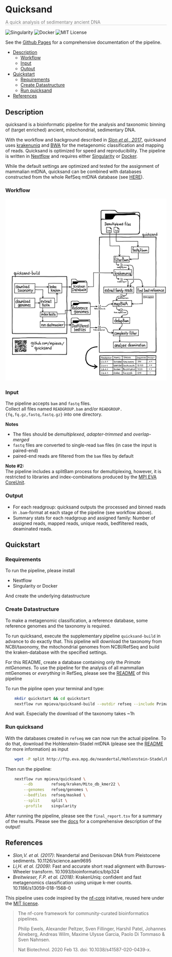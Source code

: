 <h1 style="border:0px;padding-bottom:0px;margin-bottom:0px">Quicksand</h1>
<p style="color:grey;border-bottom:1px solid lightgrey">A quick analysis of sedimentary ancient DNA</p>

![Singularity](https://img.shields.io/badge/run_with-Singularity-ff69b4?style=for-the-badge)
![Docker](https://img.shields.io/badge/run_with-Docker-0db7ed?style=for-the-badge)
![MIT License](https://img.shields.io/github/license/mpieva/quicksand?style=for-the-badge)

See the [Github Pages](https://mpieva.github.io/quicksand) for a comprehensive documentation of the pipeline.

<!-- TOC -->

- [Description](#description)
  - [Workflow](#workflow)
  - [Input](#input)
  - [Output](#output)
- [Quickstart](#quickstart)
  - [Requirements](#requirements)
  - [Create Datastructure](#create-datastructure)
  - [Run quicksand](#run-quicksand)
- [References](#references)
<!-- /TOC -->

## Description

quicksand is a bioinformatic pipeline for the analysis and taxonomic binning of (target enriched) ancient, mitochondrial, sedimentary DNA.

With the workflow and background described in [_Slon et al., 2017_](https://science.sciencemag.org/content/sci/suppl/2017/04/26/science.aam9695.DC1/aam9695_SM.pdf), quicksand uses [krakenuniq](https://doi.org/10.1186/s13059-018-1568-0) and [BWA](https://github.com/mpieva/network-aware-bwa) for the metagenomic classification and mapping of reads. Quicksand is optimized for speed and reproducibility. The pipeline is written in [Nextflow](https://doi.org/10.1038/nbt.3820) and requires either [Singularity](https://doi.org/10.1371/journal.pone.0177459) or [Docker](https://www.docker.com/).

While the default settings are optimized and tested for the assignment of mammalian mtDNA, quicksand can be combined with databases constructed from the whole RefSeq mtDNA database
(see [HERE](https://www.github.com/mpieva/quicksand-build)).

### Workflow

<p align=center>
    <img src="assets/docs/v1.2.png" alt="Graphical representation of the pipeline workflow" width='800px'>
</p>

### Input

The pipeline accepts `bam` and `fastq` files.\
Collect all files named `READGROUP.bam` and/or `READGROUP.{fq,fq.gz,fastq,fastq.gz}` into one directory.

**Notes**

- The files should be _demultiplexed_, _adapter-trimmed_ and _overlap-merged_
- `fastq` files are converted to single-read `bam` files (in case the input is paired-end)
- paired-end reads are filtered from the `bam` files by default

**Note #2:**\
The pipeline includes a splitBam process for demultiplexing, however, it is restricted to libraries and index-combinations produced by the [MPI EVA CoreUnit](https://www.eva.mpg.de/genetics/index/).

### Output

- For each readgroup: quicksand outputs the processed and binned reads in `.bam`-format at each stage of the pipeline (see workflow above).
- Summary stats for each readgroup and assigned family: Number of assigned reads, mapped reads, unique reads, bedfiltered reads, deaminated reads.

## Quickstart

### Requirements

To run the pipeline, please install

- Nextflow
- Singularity or Docker

And create the underlying datastructure

### Create Datastructure

To make a metagenomic classification, a reference database, some reference genomes and the taxonomy is required.

To run quicksand, execute the supplementary pipeline `quicksand-build` in advance to do exactly that. This pipeline will download the taxonomy from NCBI/taxonomy, the mitochondrial genomes from NCBI/RefSeq
and build the kraken-database with the specified settings.

For this README, create a database containing only the _Primate mtGenomes_. To use the pipeline for the analysis of all mammalian mtGenomes or _everything_ in RefSeq, please see the [README](https://www.github.com/mpieva/quicksand-build) of this pipeline

To run the pipline open your terminal and type:

```bash
    mkdir quickstart && cd quickstart
    nextflow run mpieva/quicksand-build --outdir refseq --include Primates
```

And wait. Especially the download of the taxonomy takes ~1h

### Run quicksand

With the databases created in `refseq` we can now run the actual pipeline.
To do that, download the Hohlenstein-Stadel mtDNA (please see the [README](http://ftp.eva.mpg.de/neandertal/Hohlenstein-Stadel/README) for more information) as input

```bash
    wget -P split http://ftp.eva.mpg.de/neandertal/Hohlenstein-Stadel/BAM/mtDNA/HST.raw_data.ALL.bam
```

Then run the pipeline:

```bash
    nextflow run mpieva/quicksand \
        --db        refseq/kraken/Mito_db_kmer22 \
        --genomes   refseq/genomes \
        --bedfiles  refseq/masked \
        --split     split \
        -profile    singularity
```

After running the pipeline, please see the `final_report.tsv` for a summary of the results. Please see the [docs](https://mpieva.github.io/quicksand/usage.html#output) for a comprehensive description of the output!

## References

- _Slon,V. et al. (2017)_: Neandertal and Denisovan DNA from Pleistocene sediments. 10.1126/science.aam9695
- _Li,H. et al. (2009)_: Fast and accurate short read alignment with Burrows-Wheeler transform. 10.1093/bioinformatics/btp324
- _Breitwieser, F.P. et al. (2018)_: KrakenUniq: confident and fast metagenomics classification using unique k-mer counts. 10.1186/s13059-018-1568-0

This pipeline uses code inspired by the [nf-core](https://nf-co.re) initative, reused here under the [MIT license](https://github.com/nf-core/tools/blob/master/LICENSE).

> The nf-core framework for community-curated bioinformatics pipelines.
>
> Philip Ewels, Alexander Peltzer, Sven Fillinger, Harshil Patel, Johannes Alneberg, Andreas Wilm, Maxime Ulysse Garcia, Paolo Di Tommaso & Sven Nahnsen.
>
> Nat Biotechnol. 2020 Feb 13. doi: 10.1038/s41587-020-0439-x.
